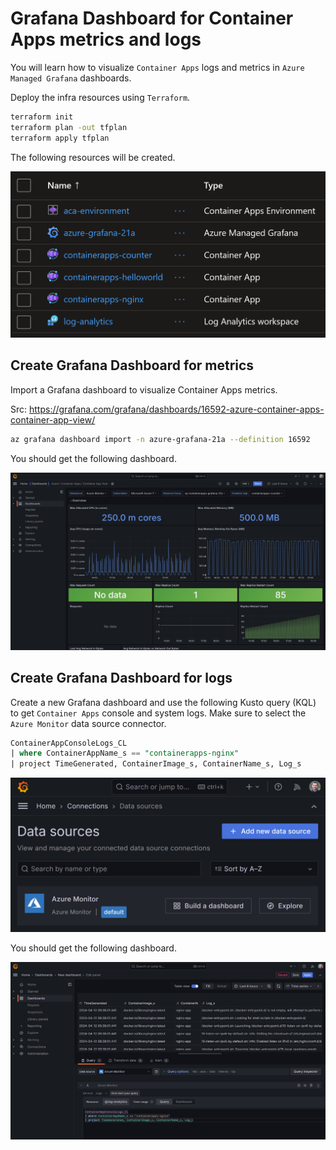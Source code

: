 # Grafana Dashboard for Container Apps metrics and logs

You will learn how to visualize `Container Apps` logs and metrics in `Azure Managed Grafana` dashboards.

Deploy the infra resources using `Terraform`.

```sh
terraform init
terraform plan -out tfplan
terraform apply tfplan
```

The following resources will be created.

![](images/resources.png)

## Create Grafana Dashboard for metrics

Import a Grafana dashboard to visualize Container Apps metrics.

Src: https://grafana.com/grafana/dashboards/16592-azure-container-apps-container-app-view/

```sh
az grafana dashboard import -n azure-grafana-21a --definition 16592
```

You should get the following dashboard.

![](images/grafana-dashboard-metrics.png)

## Create Grafana Dashboard for logs

Create a new Grafana dashboard and use the following Kusto query (KQL) to get `Container Apps` console and system logs.
Make sure to select the `Azure Monitor` data source connector.

```sql
ContainerAppConsoleLogs_CL
| where ContainerAppName_s == "containerapps-nginx"
| project TimeGenerated, ContainerImage_s, ContainerName_s, Log_s
```

![](images/grafana-data-source-azure-monitor.png)

You should get the following dashboard.

![](images/grafana-dashboard-logs.png)